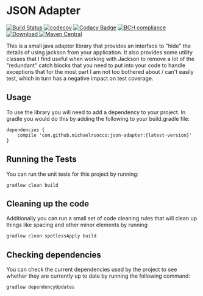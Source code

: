 # JSON Adapter

[![Build Status](https://travis-ci.org/michaelruocco/json-adapter.svg?branch=master)](https://travis-ci.org/michaelruocco/json-adapter)
[![codecov](https://codecov.io/gh/michaelruocco/json-adapter/branch/master/graph/badge.svg)](https://codecov.io/gh/michaelruocco/json-adapter)
[![Codacy Badge](https://app.codacy.com/project/badge/Grade/a475e9dfd8b94547a678e5b4ec50e6cd)](https://www.codacy.com/manual/michaelruocco/json-adapter?utm_source=github.com&amp;utm_medium=referral&amp;utm_content=michaelruocco/json-adapter&amp;utm_campaign=Badge_Grade)
[![BCH compliance](https://bettercodehub.com/edge/badge/michaelruocco/json-adapter?branch=master)](https://bettercodehub.com/)
[![Download](https://api.bintray.com/packages/michaelruocco/maven/json-adapter/images/download.svg) ](https://bintray.com/michaelruocco/maven/json-adapter/_latestVersion)
[![Maven Central](https://maven-badges.herokuapp.com/maven-central/com.github.michaelruocco/json-adapter/badge.svg)](https://maven-badges.herokuapp.com/maven-central/com.github.michaelruocco/json-adapter)

This is a small java adapter library that provides an interface to "hide"
the details of using jackson from your application. It also provides some utility
classes that I find useful when working with Jackson to remove a lot of the
"redundant" catch blocks that you need to put into your code to handle exceptions
that for the most part I am not too bothered about / can't easily test, which in
turn has a negative impact on test coverage.

## Usage

To use the library you will need to add a dependency to your project. In
gradle you would do this by adding the following to your build.gradle file:

```
dependencies {
    compile 'com.github.michaelruocco:json-adapter:{latest-version}'
}
```

## Running the Tests

You can run the unit tests for this project by running:

```
gradlew clean build
```

## Cleaning up the code

Additionally you can run a small set of code cleaning rules that will clean
up things like spacing and other minor elements by running

```
gradlew clean spotlessApply build
```

## Checking dependencies

You can check the current dependencies used by the project to see whether
they are currently up to date by running the following command:

```
gradlew dependencyUpdates
```